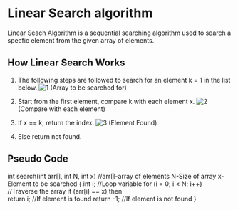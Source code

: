 # Linear Search algorithm

Linear Seach Algorithm is a sequential searching algorithm used to search a specfic element from the given array of elements.

## How Linear Search Works

1. The following steps are followed to search for an element k = 1 in the list below.
   ![1](https://cdn.programiz.com/sites/tutorial2program/files/linear-search-initial-array.png)
   (Array to be searched for)

2. Start from the first element, compare k with each element x.
   ![2](https://cdn.programiz.com/sites/tutorial2program/files/linear-search-comparisons.png)
   (Compare with each element)

3. if x == k, return the index.
   ![3](https://cdn.programiz.com/sites/tutorial2program/files/linear-search-found.png)
   (Element Found)

4. Else return not found.

## Pseudo Code

int search(int arr[], int N, int x) //arr[]-array of elements N-Size of array x-Element to be searched
{
int i; //Loop variable
for (i = 0; i < N; i++) //Traverse the array
if (arr[i] == x) then  
return i; //If element is found
return -1; //If element is not found
}
